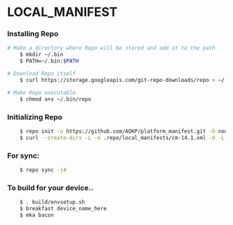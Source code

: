 LOCAL_MANIFEST
========================

### Installing Repo ###
```bash
# Make a directory where Repo will be stored and add it to the path
    $ mkdir ~/.bin
    $ PATH=~/.bin:$PATH

# Download Repo itself
    $ curl https://storage.googleapis.com/git-repo-downloads/repo > ~/.bin/repo

# Make Repo executable
    $ chmod a+x ~/.bin/repo
```

### Initializing Repo ###
```bash
    $ repo init -u https://github.com/AOKP/platform_manifest.git -b nougat
    $ curl --create-dirs -L -o .repo/local_manifests/cm-14.1.xml -O -L https://raw.githubusercontent.com/MSM8916/local_manifest/aokp-msm8916/cm-14.1.xml
```
### For sync: ###
```bash
    $ repo sync -j4
```
### To build for your device.. ###
```bash
    $ . build/envsetup.sh
    $ breakfast device_name_here
    $ mka bacon
```



